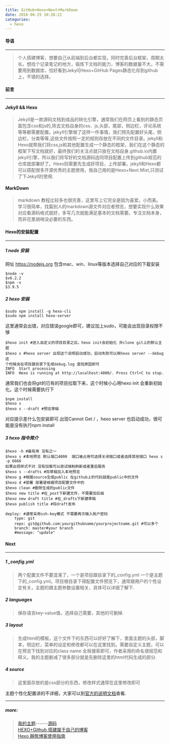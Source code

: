 ```yaml
---
title: GitHub+Hexo+Next+MarkDown
date: 2016-06-25 10:28:21
categories:
  - hexo
---
```

#### 导语
***
> 个人搭建博客，想要自己从前端到后台都实现，同时完善后台框架，周期太长。想找个记录笔记的地方，锻炼下文档的能力，博客的数据量不大，不需要用到数据库，恰好看到Jekyll|Hexo+GitHub Pages静态化存到github上，不错的选择。

#### 前言
***
#### Jekyll && Hexo

> Jekyll是一款源码文档到成品的转化引擎，通常我们在网页上看到的静态页面包含css和js的,除去文档自身的css、js,头部，尾部，侧边栏，评论系统等等都需要配置。jekyll引擎做了这样一件事情，我们预先配置好头尾，侧边栏，分类等等,这些文件按照一定的规则存放在不同的文件目录。jekyll和Hexo就帮我们将css,js和其他配置生成一个静态的框架，我们在这个静态的框架下写文档就好，最终我们的关注点就只放在文档自身.github.io内置jekyll引擎，所以我们将写好的文档源码连同项目配置上传到github规范的仓库就部署好了。Hexo则需要先生成好项目，上传部署。jekyll和Hexo都可以搭配很多开源优秀的主题使用，我自己用的是Hexo+Next.Mist,只测试了下Jekyll的使用.

<!--more-->
	
#### MarkDown

> markdown 教程比较多也很完善，这里写上它完全是因为喜爱。小而美。学习很简单，找篇别人的markdown源文件对应者预览，想要实现什么效果对应看源码格式就好，多写几次就能满足基本的文档需要。专注文档本身，而非花里胡哨没必要的东西。
	
#### Hexo的安装配置
***

##### 1 node 安装  
网址 <https://nodejs.org> 包含mac、win、linux等版本选择自己对应的下载安装

	$node -v  
	$v6.2.2
	$npm -v
	$3.9.5	
##### 2 hexo 安装
	
	$sudo npm install -g hexo-cli
	$sudo npm install hexo-server
这里通常会出错，对应错误google即可，建议加上sudo，可能会出现目录权限不够

	$hexo init #进入自定义的项目目录之后，hexo init会初始化 并clone git上的默认主题
	$hexo s #hexo server 出现这个说明启动成功，启动失败可以用hexo server --debug这
	个时候会在项目跟目录下生成debug.log 查找原因即可
	INFO  Start processing
	INFO  Hexo is running at http://localhost:4000/. Press Ctrl+C to stop.
	
通常我们也会将git的已有的项目拉取下来，这个时候小心用hexo init 会重新初始化。这个时候需要执行下
	
	$npm install
	$hexo s
	$hexo s --draft #预览草稿
对应提示差什么包安装即可.出现Cannot Get / ，hexo server 也启动成功，很可能是没有执行npm install

##### 3 hexo 指令简介

	$hexo -h #最有用 没有之一
	$hexo s #本地预览 默认端口4000  端口被占用可选择关闭端口或者选择其他端口 hexo s -p 6666 
	如果出现样式不对 没有加载可以尝试强制刷新或者重启服务
	$hexo s --drafts #将草稿加入本地预览	  
	$hexo g #根据source生成public 在github上的代码就是public中的文件
	$hexo d #部署 部署是根据项目配置文件中的
	$hexo clean #删除生成的public文件
	$hexo new title #在_post下新建文件，不需要加后缀
	$hexo new draft title #在_drafts下新建草稿
	$hexo publish title #将draft发布
	
	deploy: #通常采用ssh-key模式 不需要再次输入账户密码
		type: git
		repo: git@github.com:yourgithubname/yourprojectname.git #可以多个
		branch: master#your branch
		#message: "update"

#### Next
***

##### 1 \_config.yml
> 两个配置文件不要混淆了，一个是项目跟目录下的\_config.yml 一个是主题下的\_config.yml。项目根目录下得配置文件预览下，通常跟用户的个性设定有关，主题的跟主题参数设置相关，具体可以详细了解下.

##### 2 languages  
> 保存语言key-value值，选择自己需要，其他的可删掉.

##### 3 layout  
> 生成html的模板，这个文件下的东西可以好好了解下，里面主题的头部，脚本，侧边栏，菜单的设定和修改都可以在这里找到。需要自定义主题，可以在预览下找到对应的class name 全局搜索即可，作者采用的命名很规范和释义。我的主题删减了很多部分就是先删除这里的html代码生成的部分. 

##### 4 source  
> 这里面存放的是css部分的东西，修改样式通常在这里修改即可  



主题个性化配置讲的不详细，大家可以到[官方的说明文档](http://theme-next.iissnan.com)查看.

***

##### more:
  
> [我的主题](http://www.nuxseme.com)------[源码](https://github.com/nuxseme/nuxseme.github.com.origin)  
[HEXO+Github,搭建属于自己的博客](http://www.jianshu.com/p/465830080ea9)  
[Hexo 靜態博客使用指南](http://www.jianshu.com/p/73779eacb494)  

